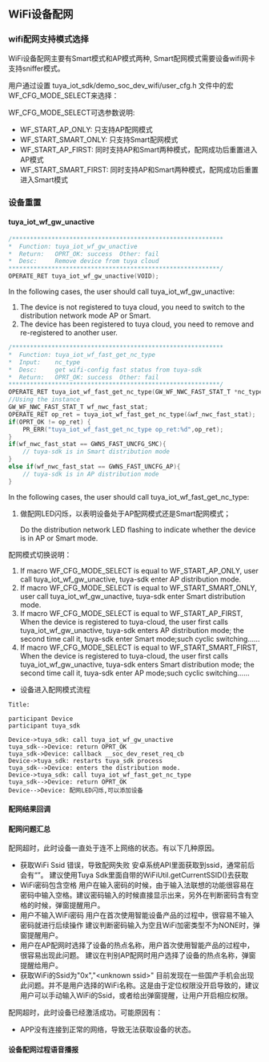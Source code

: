 ## WiFi设备配网

### wifi配网支持模式选择

WiFi设备配网主要有Smart模式和AP模式两种, Smart配网模式需要设备wifi网卡支持sniffer模式。

用户通过设置 tuya_iot_sdk/demo_soc_dev_wifi/user_cfg.h 文件中的宏WF_CFG_MODE_SELECT来选择：

WF_CFG_MODE_SELECT可选参数说明:

* WF_START_AP_ONLY: 只支持AP配网模式
* WF_START_SMART_ONLY: 只支持Smart配网模式
* WF_START_AP_FIRST: 同时支持AP和Smart两种模式，配网成功后重置进入AP模式
* WF_START_SMART_FIRST: 同时支持AP和Smart两种模式，配网成功后重置进入Smart模式

### 设备重置

#### tuya_iot_wf_gw_unactive

```c
/***********************************************************
*  Function: tuya_iot_wf_gw_unactive
*  Return:   OPRT_OK: success  Other: fail
*  Desc:     Remove device from tuya cloud
***********************************************************/
OPERATE_RET tuya_iot_wf_gw_unactive(VOID);
```
In the following cases, the user should call tuya_iot_wf_gw_unactive:
1. The device is not registered to tuya cloud, you need to switch to the distribution network mode AP or Smart.
2. The device has been registered to tuya cloud, you need to remove and re-registered to another user.

```c
/***********************************************************
*  Function: tuya_iot_wf_fast_get_nc_type
*  Input:    nc_type
*  Desc:     get wifi-config fast status from tuya-sdk
*  Return:   OPRT_OK: success  Other: fail
***********************************************************/
OPERATE_RET tuya_iot_wf_fast_get_nc_type(GW_WF_NWC_FAST_STAT_T *nc_type);
//Using the instance
GW_WF_NWC_FAST_STAT_T wf_nwc_fast_stat;
OPERATE_RET op_ret = tuya_iot_wf_fast_get_nc_type(&wf_nwc_fast_stat);
if(OPRT_OK != op_ret) {
    PR_ERR("tuya_iot_wf_fast_get_nc_type op_ret:%d",op_ret);
}
if(wf_nwc_fast_stat == GWNS_FAST_UNCFG_SMC){
    // tuya-sdk is in Smart distribution mode
}
else if(wf_nwc_fast_stat == GWNS_FAST_UNCFG_AP){
    // tuya-sdk is in AP distribution mode
}
```

In the following cases, the user should call tuya_iot_wf_fast_get_nc_type:

1. 做配网LED闪烁，以表明设备处于AP配网模式还是Smart配网模式；

   Do the distribution network LED flashing to indicate whether the device is in AP or Smart mode.

配网模式切换说明：

1. If macro WF_CFG_MODE_SELECT is equal to WF_START_AP_ONLY, user call tuya_iot_wf_gw_unactive, tuya-sdk enter AP distribution mode.
2. If macro WF_CFG_MODE_SELECT is equal to WF_START_SMART_ONLY, user call tuya_iot_wf_gw_unactive, tuya-sdk enter Smart distribution mode.
3. If macro WF_CFG_MODE_SELECT is equal to WF_START_AP_FIRST, When the device is registered to tuya-cloud, the user first calls tuya_iot_wf_gw_unactive,  tuya-sdk enters AP distribution mode; the second time call it,  tuya-sdk enter Smart mode;such cyclic switching……
4. If macro WF_CFG_MODE_SELECT is equal to WF_START_SMART_FIRST, When the device is registered to tuya-cloud, the user first calls tuya_iot_wf_gw_unactive,  tuya-sdk enters Smart distribution mode; the second time call it,  tuya-sdk enter AP mode;such cyclic switching……

* 设备进入配网模式流程

```sequence
Title: 

participant Device
participant tuya_sdk

Device->tuya_sdk: call tuya_iot_wf_gw_unactive
tuya_sdk-->Device: return OPRT_OK
tuya_sdk->Device: callback __soc_dev_reset_req_cb
Device->tuya_sdk: restarts tuya_sdk process
tuya_sdk-->Device: enters the distribution mode.
Device->tuya_sdk: call tuya_iot_wf_fast_get_nc_type
tuya_sdk-->Device: return OPRT_OK
Device-->Device: 配网LED闪烁,可以添加设备
```


#### 配网结果回调


#### 配网问题汇总

配网超时，此时设备一直处于连不上网络的状态。有以下几种原因。

- 获取WiFi Ssid 错误，导致配网失败
安卓系统API里面获取到ssid，通常前后会有“”。
建议使用Tuya Sdk里面自带的WiFiUtil.getCurrentSSID()去获取
- WiFi密码包含空格
用户在输入密码的时候，由于输入法联想的功能很容易在密码中输入空格。建议密码输入的时候直接显示出来，另外在判断密码含有空格的时候，弹窗提醒用户。
- 用户不输入WiFi密码
用户在首次使用智能设备产品的过程中，很容易不输入密码就进行后续操作
建议判断密码输入为空且WiFi加密类型不为NONE时，弹窗提醒用户。
- 用户在AP配网时选择了设备的热点名称，用户首次使用智能产品的过程中，很容易出现此问题。
建议在判别AP配网时用户选择了设备的热点名称，弹窗提醒给用户。
- 获取WiFi的Ssid为"0x","\<unknown ssid\>"
目前发现在一些国产手机会出现此问题。并不是用户选择的WiFi名称。这是由于定位权限没开启导致的，建议用户可以手动输入WiFi的Ssid，或者给出弹窗提醒，让用户开启相应权限。

配网超时，此时设备已经激活成功。可能原因有：

- APP没有连接到正常的网络，导致无法获取设备的状态。

#### 设备配网过程语音播报